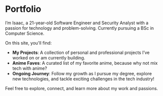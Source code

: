 # Portfolio 

I’m Isaac, a 21-year-old Software Engineer and Security Analyst with a passion for technology and problem-solving. Currently pursuing a BSc in Computer Science.

On this site, you'll find:
- **My Projects**: A collection of personal and professional projects I’ve worked on or am currently building.
-  **Anime Faves**: A curated list of my favorite anime, because why not mix tech with anime? 
-  **Ongoing Journey**: Follow my growth as I pursue my degree, explore new technologies, and tackle exciting challenges in the tech industry!

Feel free to explore, connect, and learn more about my work and passions. 
